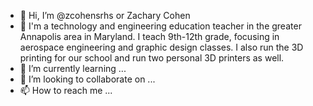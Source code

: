 - 👋 Hi, I’m @zcohensrhs or Zachary Cohen
- 👀 I'm a technology and engineering education teacher in the greater Annapolis area in Maryland. I teach 9th-12th grade, focusing in aerospace engineering and graphic design classes.
I also run the 3D printing for our school and run two personal 3D printers as well.
- 🌱 I’m currently learning ...
- 💞️ I’m looking to collaborate on ...
- 📫 How to reach me ...

<!---
zcohensrhs/zcohensrhs is a ✨ special ✨ repository because its `README.md` (this file) appears on your GitHub profile.
You can click the Preview link to take a look at your changes.
--->
